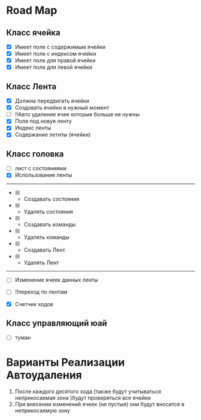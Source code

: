 # Road Map

## Класс ячейка
- [x] Имеет поле с содержимым ячейки
- [x] Имеет поле с индексом ячейки
- [x] Имеет поле для правой ячейки
- [x] Имеет поле для левой ячейки

## Класс Лента
- [x] Должна передвигать ячейки
- [x] Создовать ячейки в нужный момент
- [ ] !!Авто удаление ячее которые больше не нужны
- [x] Поле под новуя ленту
- [x] Индекс ленты 
- [x] Содержание летнты (ячейки)

## Класс головка
- [ ] лист с состояниями
- [x] Использование ленты
---
- [x]    - Создавать состояния
- [x]    - Удалять состояния
- [x]    - Создавать команды
- [x]   - Удалять команды
- [x]   - Создавать Лент
- [x]   - Удалять Лент
---
- [ ] Изменение ячеек данных ленты 
- [ ] !!переход по лентам
- [x] Счетчик ходов


## Класс управляющий юай
- [ ] туман


# Варианты Реализации Автоудаления 

1. После каждого десятого хода (также будут учитываться неприкосаемая зона )будут проверяться все ячейки
2. При внесении изменений ячеек (не пустые) они будут вносится в неприкосаемую зону 
